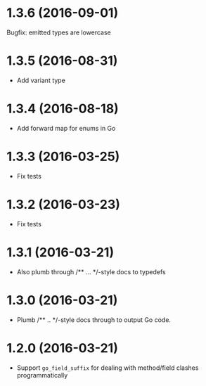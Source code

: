 # 1.3.6 (2016-09-01)

Bugfix: emitted types are lowercase

# 1.3.5 (2016-08-31)

- Add variant type

# 1.3.4 (2016-08-18)

- Add forward map for enums in Go

# 1.3.3 (2016-03-25)

- Fix tests

# 1.3.2 (2016-03-23)

- Fix tests

# 1.3.1 (2016-03-21)

- Also plumb through /** ... */-style docs to typedefs

# 1.3.0 (2016-03-21)

- Plumb /** .. */-style docs through to output Go code.

# 1.2.0 (2016-03-21)

- Support `go_field_suffix` for dealing with method/field clashes programmatically

